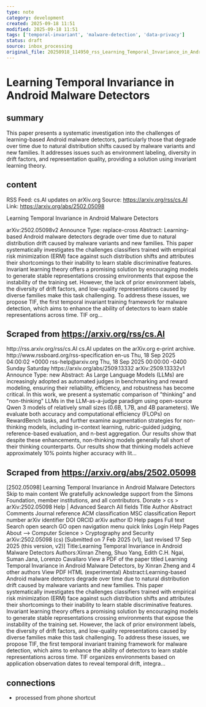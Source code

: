 ```yaml
---
type: note
category: development
created: 2025-09-18 11:51
modified: 2025-09-18 11:51
tags: ['temporal-invariant', 'malware-detection', 'data-privacy']
status: draft
source: inbox_processing
original_file: 20250918_114950_rss_Learning_Temporal_Invariance_in_Android_Malware_De.txt
---
```


# Learning Temporal Invariance in Android Malware Detectors

## summary
This paper presents a systematic investigation into the challenges of learning-based Android malware detectors, particularly those that degrade over time due to natural distribution shifts caused by malware variants and new families. It addresses issues such as environment labeling, diversity in drift factors, and representation quality, providing a solution using invariant learning theory.

## content
RSS Feed: cs.AI updates on arXiv.org
Source: https://arxiv.org/rss/cs.AI
Link: https://arxiv.org/abs/2502.05098

Learning Temporal Invariance in Android Malware Detectors

arXiv:2502.05098v2 Announce Type: replace-cross Abstract: Learning-based Android malware detectors degrade over time due to natural distribution drift caused by malware variants and new families. This paper systematically investigates the challenges classifiers trained with empirical risk minimization (ERM) face against such distribution shifts and attributes their shortcomings to their inability to learn stable discriminative features. Invariant learning theory offers a promising solution by encouraging models to generate stable representations crossing environments that expose the instability of the training set. However, the lack of prior environment labels, the diversity of drift factors, and low-quality representations caused by diverse families make this task challenging. To address these issues, we propose TIF, the first temporal invariant training framework for malware detection, which aims to enhance the ability of detectors to learn stable representations across time. TIF org...

## Scraped from https://arxiv.org/rss/cs.AI
<?xml version='1.0' encoding='UTF-8'?>
<rss xmlns:arxiv="http://arxiv.org/schemas/atom" xmlns:dc="http://purl.org/dc/elements/1.1/" xmlns:atom="http://www.w3.org/2005/Atom" xmlns:content="http://purl.org/rss/1.0/modules/content/" version="2.0">
  <channel>
    <title>cs.AI updates on arXiv.org</title>
    <link>http://rss.arxiv.org/rss/cs.AI</link>
    <description>cs.AI updates on the arXiv.org e-print archive.</description>
    <atom:link href="http://rss.arxiv.org/rss/cs.AI" rel="self" type="application/rss+xml"/>
    <docs>http://www.rssboard.org/rss-specification</docs>
    <language>en-us</language>
    <lastBuildDate>Thu, 18 Sep 2025 04:00:02 +0000</lastBuildDate>
    <managingEditor>rss-help@arxiv.org</managingEditor>
    <pubDate>Thu, 18 Sep 2025 00:00:00 -0400</pubDate>
    <skipDays>
      <day>Sunday</day>
      <day>Saturday</day>
    </skipDays>
    <item>
      <title>Explicit Reasoning Makes Better Judges: A Systematic Study on Accuracy, Efficiency, and Robustness</title>
      <link>https://arxiv.org/abs/2509.13332</link>
      <description>arXiv:2509.13332v1 Announce Type: new 
Abstract: As Large Language Models (LLMs) are increasingly adopted as automated judges in benchmarking and reward modeling, ensuring their reliability, efficiency, and robustness has become critical. In this work, we present a systematic comparison of "thinking" and "non-thinking" LLMs in the LLM-as-a-judge paradigm using open-source Qwen 3 models of relatively small sizes (0.6B, 1.7B, and 4B parameters). We evaluate both accuracy and computational efficiency (FLOPs) on RewardBench tasks, and further examine augmentation strategies for non-thinking models, including in-context learning, rubric-guided judging, reference-based evaluation, and n-best aggregation. Our results show that despite these enhancements, non-thinking models generally fall short of their thinking counterparts. Our results show that thinking models achieve approximately 10% points higher accuracy with lit...


## Scraped from https://arxiv.org/abs/2502.05098
[2502.05098] Learning Temporal Invariance in Android Malware Detectors Skip to main content We gratefully acknowledge support from the Simons Foundation, member institutions, and all contributors. Donate &gt; cs &gt; arXiv:2502.05098 Help | Advanced Search All fields Title Author Abstract Comments Journal reference ACM classification MSC classification Report number arXiv identifier DOI ORCID arXiv author ID Help pages Full text Search open search GO open navigation menu quick links Login Help Pages About --> Computer Science > Cryptography and Security arXiv:2502.05098 (cs) [Submitted on 7 Feb 2025 (v1), last revised 17 Sep 2025 (this version, v2)] Title:Learning Temporal Invariance in Android Malware Detectors Authors:Xinran Zheng, Shuo Yang, Edith C.H. Ngai, Suman Jana, Lorenzo Cavallaro View a PDF of the paper titled Learning Temporal Invariance in Android Malware Detectors, by Xinran Zheng and 4 other authors View PDF HTML (experimental) Abstract:Learning-based Android malware detectors degrade over time due to natural distribution drift caused by malware variants and new families. This paper systematically investigates the challenges classifiers trained with empirical risk minimization (ERM) face against such distribution shifts and attributes their shortcomings to their inability to learn stable discriminative features. Invariant learning theory offers a promising solution by encouraging models to generate stable representations crossing environments that expose the instability of the training set. However, the lack of prior environment labels, the diversity of drift factors, and low-quality representations caused by diverse families make this task challenging. To address these issues, we propose TIF, the first temporal invariant training framework for malware detection, which aims to enhance the ability of detectors to learn stable representations across time. TIF organizes environments based on application observation dates to reveal temporal drift, integra...


## connections
- processed from phone shortcut
